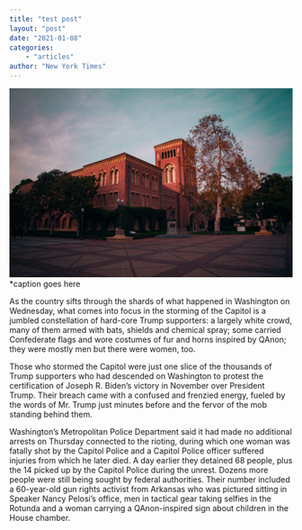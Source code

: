 ```yaml
---
title: "test post"
layout: "post"
date: "2021-01-08"
categories: 
    - "articles"
author: "New York Times"
---
```

![USC](/images/usc.jpg)
*caption goes here

As the country sifts through the shards of what happened in Washington on Wednesday, what comes into focus in the storming of the Capitol is a jumbled constellation of hard-core Trump supporters: a largely white crowd, many of them armed with bats, shields and chemical spray; some carried Confederate flags and wore costumes of fur and horns inspired by QAnon; they were mostly men but there were women, too.

Those who stormed the Capitol were just one slice of the thousands of Trump supporters who had descended on Washington to protest the certification of Joseph R. Biden’s victory in November over President Trump. Their breach came with a confused and frenzied energy, fueled by the words of Mr. Trump just minutes before and the fervor of the mob standing behind them.

Washington’s Metropolitan Police Department said it had made no additional arrests on Thursday connected to the rioting, during which one woman was fatally shot by the Capitol Police and a Capitol Police officer suffered injuries from which he later died. A day earlier they detained 68 people, plus the 14 picked up by the Capitol Police during the unrest. Dozens more people were still being sought by federal authorities. Their number included a 60-year-old gun rights activist from Arkansas who was pictured sitting in Speaker Nancy Pelosi’s office, men in tactical gear taking selfies in the Rotunda and a woman carrying a QAnon-inspired sign about children in the House chamber.